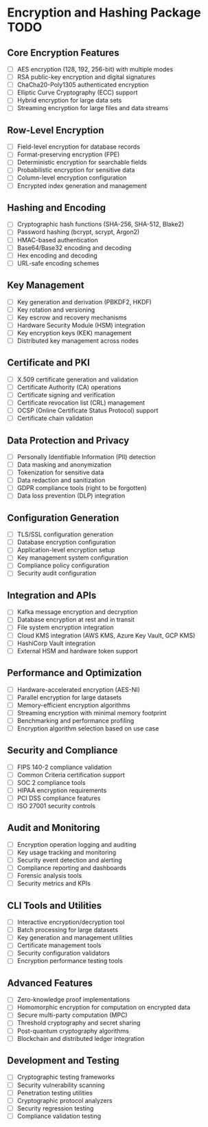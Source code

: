 # Encryption and Hashing Package TODO

## Core Encryption Features
- [ ] AES encryption (128, 192, 256-bit) with multiple modes
- [ ] RSA public-key encryption and digital signatures
- [ ] ChaCha20-Poly1305 authenticated encryption
- [ ] Elliptic Curve Cryptography (ECC) support
- [ ] Hybrid encryption for large data sets
- [ ] Streaming encryption for large files and data streams

## Row-Level Encryption
- [ ] Field-level encryption for database records
- [ ] Format-preserving encryption (FPE)
- [ ] Deterministic encryption for searchable fields
- [ ] Probabilistic encryption for sensitive data
- [ ] Column-level encryption configuration
- [ ] Encrypted index generation and management

## Hashing and Encoding
- [ ] Cryptographic hash functions (SHA-256, SHA-512, Blake2)
- [ ] Password hashing (bcrypt, scrypt, Argon2)
- [ ] HMAC-based authentication
- [ ] Base64/Base32 encoding and decoding
- [ ] Hex encoding and decoding
- [ ] URL-safe encoding schemes

## Key Management
- [ ] Key generation and derivation (PBKDF2, HKDF)
- [ ] Key rotation and versioning
- [ ] Key escrow and recovery mechanisms
- [ ] Hardware Security Module (HSM) integration
- [ ] Key encryption keys (KEK) management
- [ ] Distributed key management across nodes

## Certificate and PKI
- [ ] X.509 certificate generation and validation
- [ ] Certificate Authority (CA) operations
- [ ] Certificate signing and verification
- [ ] Certificate revocation list (CRL) management
- [ ] OCSP (Online Certificate Status Protocol) support
- [ ] Certificate chain validation

## Data Protection and Privacy
- [ ] Personally Identifiable Information (PII) detection
- [ ] Data masking and anonymization
- [ ] Tokenization for sensitive data
- [ ] Data redaction and sanitization
- [ ] GDPR compliance tools (right to be forgotten)
- [ ] Data loss prevention (DLP) integration

## Configuration Generation
- [ ] TLS/SSL configuration generation
- [ ] Database encryption configuration
- [ ] Application-level encryption setup
- [ ] Key management system configuration
- [ ] Compliance policy configuration
- [ ] Security audit configuration

## Integration and APIs
- [ ] Kafka message encryption and decryption
- [ ] Database encryption at rest and in transit
- [ ] File system encryption integration
- [ ] Cloud KMS integration (AWS KMS, Azure Key Vault, GCP KMS)
- [ ] HashiCorp Vault integration
- [ ] External HSM and hardware token support

## Performance and Optimization
- [ ] Hardware-accelerated encryption (AES-NI)
- [ ] Parallel encryption for large datasets
- [ ] Memory-efficient encryption algorithms
- [ ] Streaming encryption with minimal memory footprint
- [ ] Benchmarking and performance profiling
- [ ] Encryption algorithm selection based on use case

## Security and Compliance
- [ ] FIPS 140-2 compliance validation
- [ ] Common Criteria certification support
- [ ] SOC 2 compliance tools
- [ ] HIPAA encryption requirements
- [ ] PCI DSS compliance features
- [ ] ISO 27001 security controls

## Audit and Monitoring
- [ ] Encryption operation logging and auditing
- [ ] Key usage tracking and monitoring
- [ ] Security event detection and alerting
- [ ] Compliance reporting and dashboards
- [ ] Forensic analysis tools
- [ ] Security metrics and KPIs

## CLI Tools and Utilities
- [ ] Interactive encryption/decryption tool
- [ ] Batch processing for large datasets
- [ ] Key generation and management utilities
- [ ] Certificate management tools
- [ ] Security configuration validators
- [ ] Encryption performance testing tools

## Advanced Features
- [ ] Zero-knowledge proof implementations
- [ ] Homomorphic encryption for computation on encrypted data
- [ ] Secure multi-party computation (MPC)
- [ ] Threshold cryptography and secret sharing
- [ ] Post-quantum cryptography algorithms
- [ ] Blockchain and distributed ledger integration

## Development and Testing
- [ ] Cryptographic testing frameworks
- [ ] Security vulnerability scanning
- [ ] Penetration testing utilities
- [ ] Cryptographic protocol analyzers
- [ ] Security regression testing
- [ ] Compliance validation testing